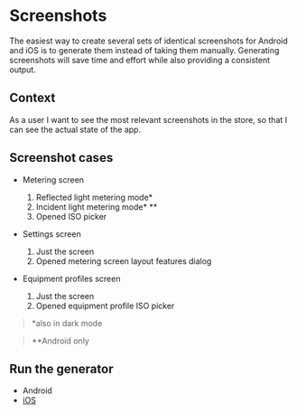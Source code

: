 # Screenshots

The easiest way to create several sets of identical screenshots for Android and iOS is to generate them instead of taking them manually. Generating screenshots will save time and effort while also providing a consistent output.

## Context

As a user I want to see the most relevant screenshots in the store, so that I can see the actual state of the app.

## Screenshot cases

- Metering screen

  1. Reflected light metering mode*
  2. Incident light metering mode* **
  3. Opened ISO picker

- Settings screen

  1. Just the screen
  2. Opened metering screen layout features dialog

- Equipment profiles screen

  1. Just the screen
  2. Opened equipment profile ISO picker

> *also in dark mode

> **Android only

## Run the generator

- Android
- [iOS](screenshots/ios/README.md)
